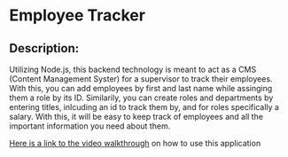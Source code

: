 # Employee Tracker 

## Description:

Utilizing Node.js, this backend technology is meant to act as a CMS (Content Management Syster) for a supervisor to track their employees. With this, you can add employees by first and last name while assinging them a role by its ID. Similarily, you can create roles and departments by entering titles, inlcuding an id to track them by, and for roles specifically a salary. With this, it will be easy to keep track of employees and all the important information you need about them.

[Here is a link to the video walkthrough](https://drive.google.com/file/d/1JFjTdsjiAbZs_CjYZB1k1OHzCyVAglFu/view) on how to use this application













